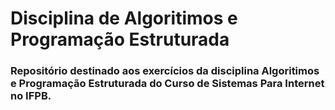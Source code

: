 # Disciplina de Algoritimos e Programação Estruturada

### Repositório destinado aos exercícios da disciplina Algoritimos e Programação Estruturada do Curso de Sistemas Para Internet no IFPB.
